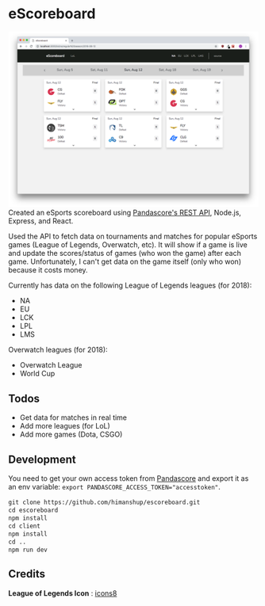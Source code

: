 # eScoreboard

![Image 1](https://raw.githubusercontent.com/himanshup/escoreboard/master/screenshots/scoreboard.png)  
Created an eSports scoreboard using [Pandascore's REST API](https://pandascore.co/), Node.js, Express, and React.


Used the API to fetch data on tournaments and matches for popular eSports games (League of Legends, Overwatch, etc). It will show if a game is live and update the scores/status of games (who won the game) after each game. Unfortunately, I can't get data on the game itself (only who won) because it costs money.

Currently has data on the following League of Legends leagues (for 2018): 
* NA
* EU
* LCK
* LPL
* LMS  

Overwatch leagues (for 2018):
* Overwatch League
* World Cup

## Todos
* Get data for matches in real time
* Add more leagues (for LoL)
* Add more games (Dota, CSGO)

## Development
You need to get your own access token from [Pandascore](https://pandascore.co) and export it as an env variable: `export PANDASCORE_ACCESS_TOKEN="accesstoken"`.

```
git clone https://github.com/himanshup/escoreboard.git
cd escoreboard
npm install
cd client
npm install
cd ..
npm run dev
```

## Credits
**League of Legends Icon** : [icons8](https://icons8.com/icon/31595/league-of-legends)
